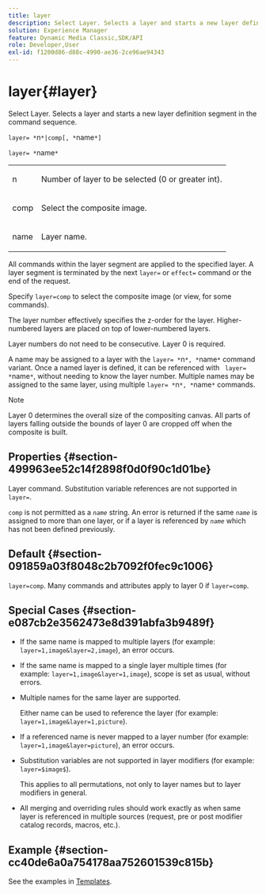 ```yaml
---
title: layer
description: Select Layer. Selects a layer and starts a new layer definition segment in the command sequence.
solution: Experience Manager
feature: Dynamic Media Classic,SDK/API
role: Developer,User
exl-id: f1200d86-d88c-4990-ae36-2ce96ae94343
---
```

# layer{#layer}

Select Layer. Selects a layer and starts a new layer definition segment in the command sequence.

`layer= *`n`*|comp[, *`name`*]`

`layer= *`name`*`

<table id="simpletable_22DE3365A6454949B0D30C6D7110476E"> 
 <tr class="strow"> 
  <td class="stentry"> <p><span class="codeph"> <span class="varname"> n</span></span> </p></td> 
  <td class="stentry"> <p>Number of layer to be selected (0 or greater int). </p></td> 
 </tr> 
 <tr class="strow"> 
  <td class="stentry"> <p><span class="codeph"> comp</span> </p></td> 
  <td class="stentry"> <p>Select the composite image. </p></td> 
 </tr> 
 <tr class="strow"> 
  <td class="stentry"> <p><span class="codeph"> <span class="varname"> name</span></span> </p></td> 
  <td class="stentry"> <p>Layer name. </p></td> 
 </tr> 
</table>

All commands within the layer segment are applied to the specified layer. A layer segment is terminated by the next `layer=` or `effect=` command or the end of the request.

Specify `layer=comp` to select the composite image (or view, for some commands).

The layer number effectively specifies the z-order for the layer. Higher-numbered layers are placed on top of lower-numbered layers.

Layer numbers do not need to be consecutive. Layer 0 is required.

A name may be assigned to a layer with the `layer= *`n`*, *`name`*` command variant. Once a named layer is defined, it can be referenced with ` layer= *`name`*`, without needing to know the layer number. Multiple names may be assigned to the same layer, using multiple `layer= *`n`*, *`name`*` commands.

>[!NOTE]
>
>Layer 0 determines the overall size of the compositing canvas. All parts of layers falling outside the bounds of layer 0 are cropped off when the composite is built.

## Properties {#section-499963ee52c14f2898f0d0f90c1d01be}

Layer command. Substitution variable references are not supported in `layer=`.

`comp` is not permitted as a *`name`* string. An error is returned if the same *`name`* is assigned to more than one layer, or if a layer is referenced by *`name`* which has not been defined previously.

## Default {#section-091859a03f8048c2b7092f0fec9c1006}

`layer=comp`. Many commands and attributes apply to layer 0 if `layer=comp`.

## Special Cases {#section-e087cb2e3562473e8d391abfa3b9489f}

* If the same name is mapped to multiple layers (for example: `layer=1,image&layer=2,image`), an error occurs. 
* If the same name is mapped to a single layer multiple times (for example: `layer=1,image&layer=1,image`), scope is set as usual, without errors. 
* Multiple names for the same layer are supported.

  Either name can be used to reference the layer (for example: `layer=1,image&layer=1,picture`). 
* If a referenced name is never mapped to a layer number (for example: `layer=1,image&layer=picture`), an error occurs. 
* Substitution variables are not supported in layer modifiers (for example: `layer=$image$`).

  This applies to all permutations, not only to layer names but to layer modifiers in general. 

* All merging and overriding rules should work exactly as when same layer is referenced in multiple sources (request, pre or post modifier catalog records, macros, etc.).

## Example {#section-cc40de6a0a754178aa752601539c815b}

See the examples in [Templates](../../../../../is-api/http-ref/image-serving-api-ref/c-http-protocol-reference/c-templates/c-templates.md#concept-3cd2d2adae0e41b2979b9640244d4d3e).
